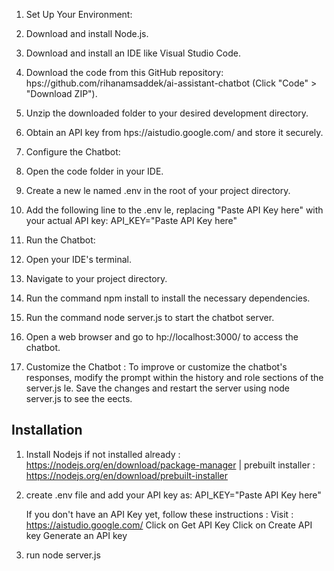 
1. Set Up Your Environment:

1. Download and install Node.js.
2.  Download and install an IDE like Visual Studio Code.
3. Download the code from this GitHub repository:
hps://github.com/rihanamsaddek/ai-assistant-chatbot (Click "Code" >
"Download ZIP").
4. Unzip the downloaded folder to your desired development directory.
5. Obtain an API key from hps://aistudio.google.com/ and store it securely.

2. Configure the Chatbot:
1. Open the code folder in your IDE.
2. Create a new le named .env in the root of your project directory.
3. Add the following line to the .env le, replacing "Paste API Key here" with your
actual API key: API_KEY="Paste API Key here"

3. Run the Chatbot:
1. Open your IDE's terminal.
2. Navigate to your project directory.
3. Run the command npm install to install the necessary dependencies.
4. Run the command node server.js to start the chatbot server.
5. Open a web browser and go to hp://localhost:3000/ to access the chatbot.

4. Customize the Chatbot : To improve or customize the chatbot's responses, modify
the prompt within the history and role sections of the server.js le. Save the changes
and restart the server using node server.js to see the eects.

## Installation
1. Install Nodejs if not installed already : https://nodejs.org/en/download/package-manager | prebuilt installer : https://nodejs.org/en/download/prebuilt-installer
2. create .env file and add your API key as:
     API_KEY="Paste API Key here"

   If you don't have an API Key yet, follow these instructions :
   Visit : https://aistudio.google.com/
   Click on Get API Key
   Click on Create API key
   Generate an API key
   
4. run node server.js
